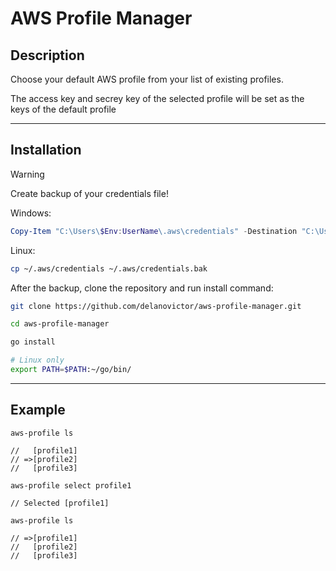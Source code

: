 # AWS Profile Manager

## Description
Choose your default AWS profile from your list of existing profiles.

The access key and secrey key of the selected profile will be set as the keys of the default profile

---

## Installation

> [!WARNING]  
> Create backup of your credentials file!

Windows:
```powershell
Copy-Item "C:\Users\$Env:UserName\.aws\credentials" -Destination "C:\Users\${Env:UserName}\.aws\credentials.bak"
```

Linux:
```bash
cp ~/.aws/credentials ~/.aws/credentials.bak
```

After the backup, clone the repository and run install command:

```bash
git clone https://github.com/delanovictor/aws-profile-manager.git

cd aws-profile-manager

go install

# Linux only
export PATH=$PATH:~/go/bin/
```
--- 
## Example

```
aws-profile ls

//   [profile1]
// =>[profile2]
//   [profile3]

aws-profile select profile1

// Selected [profile1]

aws-profile ls

// =>[profile1]
//   [profile2]
//   [profile3]

```

